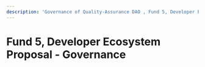```yaml
---
description: 'Governance of Quality-Assurance DAO , Fund 5, Developer Ecosystem Proposal'
---
```


# Fund 5, Developer Ecosystem Proposal - Governance

